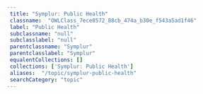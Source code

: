 ```yaml
--- 
 title: "Symplur: Public Health" 
 classname:  "OWLClass_7ece8572_88cb_474a_b30e_f543a5ad1f46" 
 label: "Public Health" 
 subclassname: "null" 
 subclasslabel: "null" 
 parentclassname: "Symplur" 
 parentclasslabel: "Symplur" 
 equalentCollections: [] 
 collections: ['Symplur: Public Health']
 aliases:  "/topic/symplur-public-health"  
 searchCategory: "topic" 
---
```

